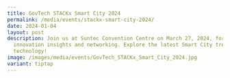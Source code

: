 ```yaml
---
title: GovTech STACKx Smart City 2024
permalink: /media/events/stackx-smart-city-2024/
date: 2024-01-04
layout: post
description: Join us at Suntec Convention Centre on March 27, 2024, for
  innovation insights and networking. Explore the latest Smart City trends and
  technology!
image: /images/media/events/GovTech_STACKx_Smart_City_2024.jpg
variant: tiptap
---
```

